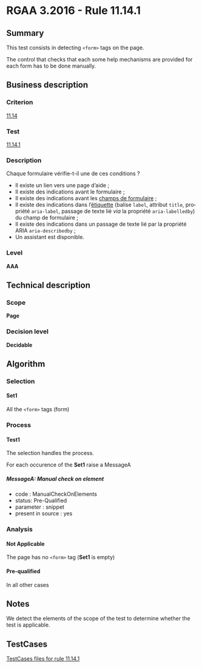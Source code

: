 # RGAA 3.2016 - Rule 11.14.1

## Summary
This test consists in detecting `<form>` tags on the page.

The control that checks that each some help mechanisms are provided for each form has to be done manually.

## Business description

### Criterion
[11.14](http://references.modernisation.gouv.fr/rgaa-accessibilite/criteres.html#crit-11-14)

### Test
[11.14.1](http://references.modernisation.gouv.fr/rgaa-accessibilite/criteres.html#test-11-14-1)

### Description
<div lang="fr">Chaque formulaire v&#xE9;rifie-t-il une de ces conditions&nbsp;? <ul><li>Il existe un lien vers une page d&#x2019;aide&nbsp;;</li> <li>Il existe des indications avant le formulaire&nbsp;;</li> <li>Il existe des indications avant les <a href="http://references.modernisation.gouv.fr/rgaa-accessibilite/glossaire.html#champ-de-saisie-de-formulaire">champs de formulaire</a>&nbsp;;</li> <li>Il existe des indications dans l&#x2019;<a href="http://references.modernisation.gouv.fr/rgaa-accessibilite/glossaire.html#tiquette-de-champs-de-formulaire">&#xE9;tiquette</a> (balise <code lang="en">label</code>, attribut <code lang="en">title</code>, propri&#xE9;t&#xE9; <code lang="en">aria-label</code>, passage de texte li&#xE9; <i>via</i> la propri&#xE9;t&#xE9; <code lang="en">aria-labelledby</code>) du champ de formulaire&nbsp;;</li> <li>Il existe des indications dans un passage de texte li&#xE9; par la propri&#xE9;t&#xE9; ARIA <code lang="en">aria-describedby</code>&nbsp;;</li> <li>Un assistant est disponible.</li> </ul></div>

### Level
**AAA**

## Technical description

### Scope
**Page**

### Decision level
**Decidable**

## Algorithm

### Selection

#### Set1

All the `<form>` tags (form)

### Process

#### Test1

The selection handles the process.

For each occurence of the **Set1** raise a MessageA

##### MessageA: Manual check on element

-   code : ManualCheckOnElements
-   status: Pre-Qualified
-   parameter : snippet
-   present in source : yes

### Analysis

#### Not Applicable

The page has no `<form>` tag (**Set1** is empty)

#### Pre-qualified

In all other cases

## Notes

We detect the elements of the scope of the test to determine whether the
test is applicable.



##  TestCases

[TestCases files for rule 11.14.1](https://github.com/Asqatasun/Asqatasun/tree/develop/rules/rules-rgaa3.2016/src/test/resources/testcases/rgaa32016/Rgaa32016Rule111401/)


